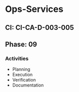 # Ops-Services

## CI: CI-CA-D-003-005
## Phase: 09

### Activities
- Planning
- Execution
- Verification
- Documentation
